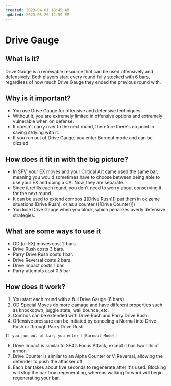 ```yaml
---
created: 2023-04-01 10:45 AM
updated: 2023-05-26 12:59 PM
---
```

# Drive Gauge
## What is it?
Drive Gauge is a renewable resource that can be used offensively and defensively.  Both players start every round fully stocked with 6 bars, regardless of how much Drive Gauge they ended the previous round with. 

## Why is it important?
- You use Drive Gauge for offensive and defensive techniques. 
- Without it, you are extremely limited in offensive options and extremely vulnerable when on defense.  
- It doesn't carry over to the next round, therefore there's no point in saving it/dying with it.
- If you run out of Drive Gauge, you enter Burnout mode and can be dizzied. 

## How does it fit in with the big picture?
- In SFV, your EX moves and your Critical Art came used the same bar, meaning you would sometimes have to choose between being able to use your EX and doing a CA.  Now, they are separate.
- Since it refills each round, you don't need to worry about conserving it for the next round. 
- It can be used to extend combos ([[Drive Rush]]) put them in okizeme situations (Drive Rush), or as a counter ([[Drive Counter]])
- You lose Drive Gauge when you block, which penalizes overly defensive strategies.  

## What are some ways to use it
- OD (or EX) moves cost 2 bars
- Drive Rush costs 3 bars. 
- Parry Drive Rush costs 1 bar. 
- Drive Reversal costs 2 bars.  
- Drive Impact costs 1 bar.
- Parry attempts cost 0.5 bar

## How does it work?
1. You start each round with a full Drive Gauge (6 bars)
2. OD Special Moves do more damage and have different properties such as knockdown, juggle state, wall bounce, etc.
3. Combos can be extended with Drive Rush and Parry Drive Rush.
4. Offensive pressure can be initiated by canceling a Normal into Drive Rush or through Parry Drive Rush. 

```ad-danger
If you run out of bar, you enter [[Burnout Mode]]
```

6. Drive Impact is similar to SF4’s Focus Attack, except it has two hits of armor.  
7. Drive Counter is similar to an Alpha Counter or V-Reversal, allowing the defender to push the attacker off. 
8. Each bar takes about five seconds to regenerate after it's used.  Blocking will stop the bar from regenerating, whereas walking forward will begin regenerating your bar.  
